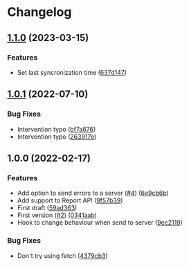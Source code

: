 # Changelog

## [1.1.0](https://github.com/mauriciolauffer/openui5-error-collector/compare/v1.0.1...v1.1.0) (2023-03-15)


### Features

* Set last syncronization time ([637d147](https://github.com/mauriciolauffer/openui5-error-collector/commit/637d147ac019950e9f98c8ace35de6f96ddb2b3c))

## [1.0.1](https://github.com/mauriciolauffer/openui5-error-collector/compare/v1.0.0...v1.0.1) (2022-07-10)


### Bug Fixes

* Intervention typo ([bf7a676](https://github.com/mauriciolauffer/openui5-error-collector/commit/bf7a676a6f557bc5bc8a336f2d5b1634cce53d48))
* Intervention typo ([263917e](https://github.com/mauriciolauffer/openui5-error-collector/commit/263917e3779daf2a5cf168d7282adcf9d4364463))

## 1.0.0 (2022-02-17)


### Features

* Add option to send errors to a server ([#4](https://github.com/mauriciolauffer/openui5-error-collector/issues/4)) ([6e9cb6b](https://github.com/mauriciolauffer/openui5-error-collector/commit/6e9cb6bccaa427dc845a3a3f8aee2713c80396d7))
* Add support to Report API ([9f57b39](https://github.com/mauriciolauffer/openui5-error-collector/commit/9f57b390c3dbe31120e73046312d5a47279e6766))
* First draft ([59ad363](https://github.com/mauriciolauffer/openui5-error-collector/commit/59ad363cdd9c909b845ef51eb61ee4b49e856c6d))
* First version ([#2](https://github.com/mauriciolauffer/openui5-error-collector/issues/2)) ([0341aab](https://github.com/mauriciolauffer/openui5-error-collector/commit/0341aab95aa3b834465004240b27c8271888c39b))
* Hook to change behaviour when send to server ([9ec2119](https://github.com/mauriciolauffer/openui5-error-collector/commit/9ec21196b477f706a29a1278be282109b31cc3da))


### Bug Fixes

* Don't try using fetch ([4379cb3](https://github.com/mauriciolauffer/openui5-error-collector/commit/4379cb374e2af5df49e0895e46a3cadd6d197ce3))
